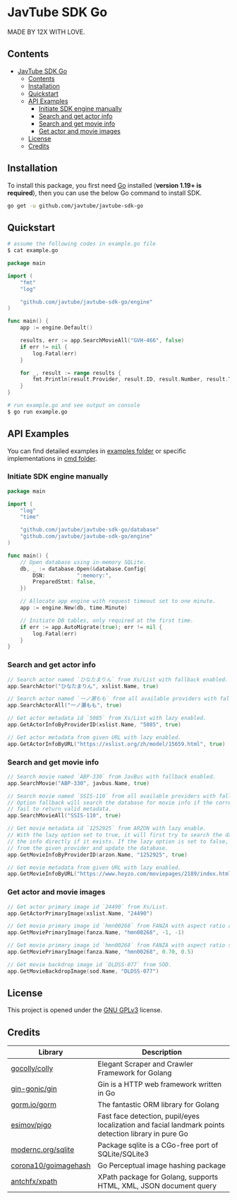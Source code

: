 # JavTube SDK Go

MADE BY 12X WITH LOVE.

## Contents

- [JavTube SDK Go](#javtube-sdk-go)
    - [Contents](#contents)
    - [Installation](#installation)
    - [Quickstart](#quickstart)
    - [API Examples](#api-examples)
        - [Initiate SDK engine manually](#initiate-sdk-engine-manually)
        - [Search and get actor info](#search-and-get-actor-info)
        - [Search and get movie info](#search-and-get-movie-info)
        - [Get actor and movie images](#get-actor-and-movie-images)
    - [License](#license)
    - [Credits](#credits)

## Installation

To install this package, you first need [Go](https://golang.org/) installed (**version 1.19+ is required**), then you can use the below Go command to install SDK.

```sh
go get -u github.com/javtube/javtube-sdk-go
```

## Quickstart

```sh
# assume the following codes in example.go file
$ cat example.go
```

```go
package main

import (
	"fmt"
	"log"

	"github.com/javtube/javtube-sdk-go/engine"
)

func main() {
	app := engine.Default()

	results, err := app.SearchMovieAll("GVH-466", false)
	if err != nil {
		log.Fatal(err)
	}

	for _, result := range results {
		fmt.Println(result.Provider, result.ID, result.Number, result.Title)
	}
}
```

```sh
# run example.go and see output on console
$ go run example.go
```

## API Examples

You can find detailed examples in [examples folder](https://github.com/javtube/javtube-sdk-go/tree/main/_examples/) or specific implementations in [cmd folder](https://github.com/javtube/javtube-sdk-go/tree/main/cmd/).

### Initiate SDK engine manually

```go
package main

import (
	"log"
	"time"

	"github.com/javtube/javtube-sdk-go/database"
	"github.com/javtube/javtube-sdk-go/engine"
)

func main() {
	// Open database using in-memory SQLite.
	db, _ := database.Open(&database.Config{
		DSN:          ":memory:",
		PreparedStmt: false,
	})

	// Allocate app engine with request timeout set to one minute.
	app := engine.New(db, time.Minute)

	// Initiate DB tables, only required at the first time.
	if err := app.AutoMigrate(true); err != nil {
		log.Fatal(err)
	}
}
```

### Search and get actor info

```go
// Search actor named `ひなたまりん` from Xs/List with fallback enabled.
app.SearchActor("ひなたまりん", xslist.Name, true)

// Search actor named `一ノ瀬もも` from all available providers with fallback enabled.
app.SearchActorAll("一ノ瀬もも", true)

// Get actor metadata id `5085` from Xs/List with lazy enabled.
app.GetActorInfoByProviderID(xslist.Name, "5085", true)

// Get actor metadata from given URL with lazy enabled.
app.GetActorInfoByURL("https://xslist.org/zh/model/15659.html", true)
```

### Search and get movie info

```go
// Search movie named `ABP-330` from JavBus with fallback enabled.
app.SearchMovie("ABP-330", javbus.Name, true)

// Search movie named `SSIS-110` from all available providers with fallback enabled.
// Option fallback will search the database for movie info if the corresponding providers
// fail to return valid metadata.
app.SearchMovieAll("SSIS-110", true)

// Get movie metadata id `1252925` from ARZON with lazy enable.
// With the lazy option set to true, it will first try to search the database and return
// the info directly if it exists. If the lazy option is set to false, it will fetch info
// from the given provider and update the database.
app.GetMovieInfoByProviderID(arzon.Name, "1252925", true)

// Get movie metadata from given URL with lazy enabled.
app.GetMovieInfoByURL("https://www.heyzo.com/moviepages/2189/index.html", true)
```

### Get actor and movie images

```go
// Get actor primary image id `24490` from Xs/List.
app.GetActorPrimaryImage(xslist.Name, "24490")

// Get movie primary image id `hmn00268` from FANZA with aspect ratio and pos set to default.
app.GetMoviePrimaryImage(fanza.Name, "hmn00268", -1, -1)

// Get movie primary image id `hmn00268` from FANZA with aspect ratio set to 7:10 and pos set to center.
app.GetMoviePrimaryImage(fanza.Name, "hmn00268", 0.70, 0.5)

// Get movie backdrop image id `DLDSS-077` from SOD.
app.GetMovieBackdropImage(sod.Name, "DLDSS-077")
```

## License

This project is opened under the [GNU GPLv3](https://github.com/javtube/javtube-sdk-go/blob/main/LICENSE) license.

## Credits

| Library                                                         | Description                                                                                          |
|-----------------------------------------------------------------|------------------------------------------------------------------------------------------------------|
| [gocolly/colly](https://github.com/gocolly/colly)               | Elegant Scraper and Crawler Framework for Golang                                                     |
| [gin-gonic/gin](https://github.com/gin-gonic/gin)               | Gin is a HTTP web framework written in Go                                                            |
| [gorm.io/gorm](https://gorm.io/)                                | The fantastic ORM library for Golang                                                                 |
| [esimov/pigo](https://github.com/esimov/pigo)                   | Fast face detection, pupil/eyes localization and facial landmark points detection library in pure Go |
| [modernc.org/sqlite](https://gitlab.com/cznic/sqlite)           | Package sqlite is a CGo-free port of SQLite/SQLite3                                                  |
| [corona10/goimagehash](https://github.com/corona10/goimagehash) | Go Perceptual image hashing package                                                                  |
| [antchfx/xpath](https://github.com/antchfx/xpath)               | XPath package for Golang, supports HTML, XML, JSON document query                                    |
